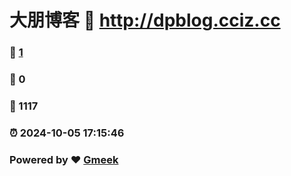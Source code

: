 # 大朋博客 :link: http://dpblog.cciz.cc 
### :page_facing_up: [1](http://dpblog.cciz.cc/tag.html) 
### :speech_balloon: 0 
### :hibiscus: 1117 
### :alarm_clock: 2024-10-05 17:15:46 
### Powered by :heart: [Gmeek](https://github.com/Meekdai/Gmeek)
